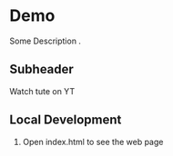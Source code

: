# Demo


Some Description .

## Subheader
Watch tute on YT

## Local Development
1. Open index.html to see the web page